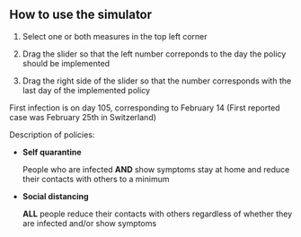 ## How to use the simulator

1. Select one or both measures in the top left corner

2. Drag the slider so that the left number correponds to the day the policy should be implemented

3. Drag the right side of the slider so that the number corresponds with the last day of the implemented policy

First infection is on day 105, corresponding to February 14 (First reported case was February 25th in Switzerland)

Description of policies:

- **Self quarantine**

  People who are infected **AND** show symptoms stay at home and reduce their contacts with others to a minimum

- **Social distancing**

  **ALL** people reduce their contacts with others regardless of whether they are infected and/or show symptoms
